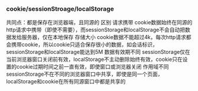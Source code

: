 ### cookie/sessionStroage/localStorage
共同点：都是保存在浏览器端，且同源的
区别
请求携带
cookie数据始终在同源的http请求中携带（即使不需要），而sessionStorage和localStorage不会自动把数据发给服务器，仅在本地保存
存储大小
cookie数据不能超过4k，每次http请求都会携带cookie，所以cookie只适合保存很小的数据，如会话标识，sessionStorage和localStorage能达到5M
数据有效期不同
sessionStorage仅在当前浏览器窗口关闭前有效，localStorage不主动删除始终有效，cookie只在设置的cookie过期时间之前一直有效，即使窗口或浏览器关闭
作用域不同
sessionStorage不在不同的浏览器窗口中共享，即使是同一个页面，localStorage和cookie在所有同源窗口中都是共享的
